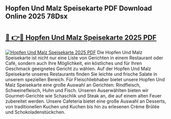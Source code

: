 ## Hopfen Und Malz Speisekarte PDF Download Online 2025 78Dsx

# <h2><a href="http://gce7vrh.nevu.top/?p=Hopfen+Und+Malz+Speisekarte">🔗 👉🔴 Hopfen Und Malz Speisekarte 2025 PDF</a></h2>

[![Hopfen Und Malz Speisekarte 2025 PDF](https://i.imgur.com/dBaPXMq.png)](http://gce7vrh.nevu.top/?p=Hopfen+Und+Malz+Speisekarte)
Die Hopfen Und Malz Speisekarte ist nicht nur eine Liste von Gerichten in einem Restaurant oder Café, sondern auch Ihre Möglichkeit, ein köstliches und für Ihren Geschmack geeignetes Gericht zu wählen. Auf der Hopfen Und Malz Speisekarte unseres Restaurants finden Sie leichte und frische Salate in unserem speziellen Bereich. Für Fleischliebhaber bietet unsere Hopfen Und Malz Speisekarte eine große Auswahl an Gerichten: Rindfleisch, Schweinefleisch, Huhn und Fisch. Unseren Auserwählten bieten wir Gourmet-Gerichte wie Schaschlik und Steak an, die auf einem alten Feuer zubereitet werden. Unsere Cafeteria bietet eine große Auswahl an Desserts, von traditionellen Kuchen und Kuchen bis hin zu erlesenen Crème Brûlée und Schokoladenstückchen.
